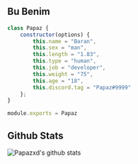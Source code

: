 <h2>Bu Benim</h2>

```js
class Papaz {
    constructor(options) {
        this.name = "Baran",
        this.sex = "man",
        this.length = "1.83",
        this.type = "human",
        this.job = "developer",
        this.weight = "75",
        this.age = "18",
        this.discord.tag = "Papaz#9999"
    };
}

module.exports = Papaz
```
## Github Stats
![Papazxd's github stats](https://github-readme-stats.vercel.app/api?username=Papazxd&show_icons=true&theme=radical) 
